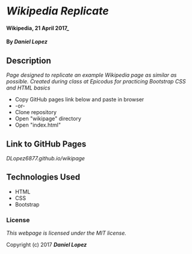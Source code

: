# _Wikipedia Replicate_

#### Wikipedia, 21 April 2017_

#### By _**Daniel Lopez**_

## Description

_Page designed to replicate an example Wikipedia page as similar as possible. Created during class at Epicodus for practicing Bootstrap CSS and HTML basics_

* Copy GitHub pages link below and paste in browser
* -or-
* Clone repository
* Open "wikipage" directory
* Open "index.html"

## Link to GitHub Pages

_DLopez6877.github.io/wikipage_

## Technologies Used

* HTML
* CSS
* Bootstrap

### License

*This webpage is licensed under the MIT license.*

Copyright (c) 2017 **_Daniel Lopez_**
